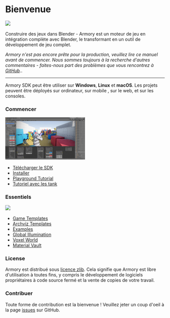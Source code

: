 # Bienvenue

![](getting_started/img/intro.jpg)

Construire des jeux dans Blender - Armory est un moteur de jeu en intégration complète avec Blender, le transformant en un outil de développement de jeu complet.

*Armory n'est pas encore prête pour la production, veuillez lire ce manuel avant de commencer. Nous sommes toujours à la recherche d'autres commentaires - faites-nous part des problèmes que vous rencontrez à [GitHub](https://github.com/armory3d/armory/issues).*.

---

Armory SDK peut être utiliser sur **Windows**, **Linux** et **macOS**. Les projets peuvent être déployés sur ordinateur, sur mobile , sur le web, et sur les consoles.

### Commencer

<img src="./getting_started/img/templ.jpg" width="50%">

- [Télécharger le SDK](http://armory3d.org/download.html)
- [Installer](./getting_started/setup.md)
- [Playground Tutorial](./getting_started/playground.md)
- [Tutoriel avec les tank](./getting_started/tanks.md)

### Essentiels

<img src="./getting_started/img/essen.jpg" width="50%">

- [Game Templates](https://github.com/armory3d/armory_templates/releases)
- [Archviz Templates](https://github.com/armory3d/archviz_templates/releases)
- [Examples](https://github.com/armory3d/armory_examples/releases)
- [Global Illumination](./graphics/global_illumination)
- [Voxel World](https://github.com/armory3d/voxel_world)
- [Material Vault](https://github.com/armory3d/material_vault)

### License
Armory est distribué sous [licence zlib](https://github.com/softyoda/armory_docs/blob/master/LICENSE.md). Cela signifie que Armory est libre d'utilisation à toutes fins, y compris le développement de logiciels propriétaires à code source fermé et la vente de copies de votre travail. 

### Contribuer

Toute forme de contribution est la bienvenue ! Veuillez jeter un coup d'oeil à la page [issues](https://github.com/armory3d/armory/issues) sur GitHub.
